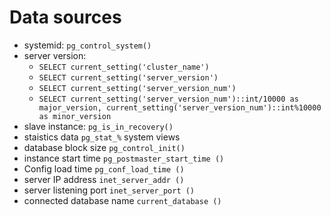 # Data sources

* systemid: `pg_control_system()`
* server version:
  * `SELECT current_setting('cluster_name')`
  * `SELECT current_setting('server_version')`
  * `SELECT current_setting('server_version_num')`
  * `SELECT current_setting('server_version_num')::int/10000 as major_version, current_setting('server_version_num')::int%10000 as minor_version`
* slave instance: `pg_is_in_recovery()`
* staistics data `pg_stat_%` system views
* database block size `pg_control_init()`
* instance start time `pg_postmaster_start_time ()`
* Config load time `pg_conf_load_time ()`
* server IP address `inet_server_addr ()`
* server listening port `inet_server_port ()`
* connected database name `current_database ()`
